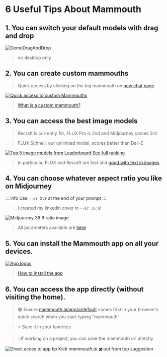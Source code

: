 # 6 Useful Tips About Mammouth

## 1. You can switch your default models with drag and drop

![DemoDragAndDrop](/docs/six-useful-tips-about-mammouth/demodraganddrop.gif)

> on desktop only

## 2. You can create custom mammouths
> Quick access by clicking on the big mammouth on [new chat page](https://chat.mammouth.ai)

[![Quick access to custom Mammouths](logo_to_assistants.png)](https://chat.mammouth.ai)

> [What is a custom mammouth?](/docs/mammouth-assistant-tutorial/)

## 3. You can access the best image models

> Recraft is currently 1st, FLUX Pro is 2nd and Midjourney comes 3rd

> FLUX Schnell, our unlimited model, scores better than Dall-E

[![Top 5 image models from Leaderboard](rankingtop_5_image_models.png)](https://artificialanalysis.ai/text-to-image/arena?tab=Leaderboard)
[See full ranking](https://artificialanalysis.ai/text-to-image/arena?tab=Leaderboard)

> In particular, FLUX and Recraft are fast and [good with text in images](/docs/why-should-you-use-flux-pro/).

## 4. You can choose whatever aspect ratio you like on Midjourney

::: info Use `--ar X:Y` at the end of your prompt
:::

> I created my linkedin cover in `--ar 36:9`!

![Midjourney 36:9 ratio image](mj_ratio_36_9.png)

> All parameters available are [here](/docs/aspect-ratio-and-midjourney-parameters/index.md)

## 5. You can install the Mammouth app on all your devices.

[![App logos](mobile_and_desktop_app_borderless.png)](/docs/how-to-download-the-mammouth-app/)

> [How to install the app](/docs/how-to-download-the-mammouth-app/)

## 6. You can access the app directly (without visiting the home).

> 🟢 Ensure [mammouth.ai/app/a/default](https://mammouth.ai/app/a/default) comes first in your browser's quick search when you start typing "mammouth"

> ⭐ Save it in your favorites

> 💡If working on a project, you can save the mammouth url directly

![Direct acces to app tip](direct_access_to_app.png)
 Kick *mammouth.ai ✖️* out from top suggestion

